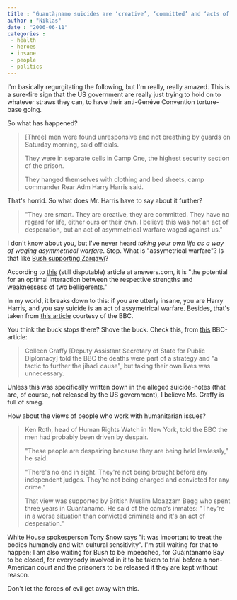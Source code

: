 ```yaml
---
title : "Guantà¡namo suicides are ‘creative’, ‘committed’ and ‘acts of war’ according to US government spokespeople"
author : "Niklas"
date : "2006-06-11"
categories : 
 - health
 - heroes
 - insane
 - people
 - politics
---
```


I'm basically regurgitating the following, but I'm really, really amazed. This is a sure-fire sign that the US government are really just trying to hold on to whatever straws they can, to have their anti-Genéve Convention torture-base going.

So what has happened?

> \[Three\] men were found unresponsive and not breathing by guards on Saturday morning, said officials.
> 
> They were in separate cells in Camp One, the highest security section of the prison.
> 
> They hanged themselves with clothing and bed sheets, camp commander Rear Adm Harry Harris said.

That's horrid. So what does Mr. Harris have to say about it further?

> "They are smart. They are creative, they are committed. They have no regard for life, either ours or their own. I believe this was not an act of desperation, but an act of asymmetrical warfare waged against us."

I don't know about you, but I've never heard _taking your own life as a way of waging asymmetrical warfare_. Stop. What is "assymetrical warfare"? Is that like [Bush supporting Zarqawi](http://www.msnbc.msn.com/id/4431601)?

According to [this](http://www.answers.com/topic/asymmetric-warfare) (still disputable) article at answers.com, it is "the potential for an optimal interaction between the respective strengths and weaknessess of two belligerents."

In my world, it breaks down to this: if you are utterly insane, you are Harry Harris, and you say suicide is an act of assymetrical warfare. Besides, that's taken from [this article](http://news.bbc.co.uk/2/hi/americas/5068606.stm) courtesy of the BBC.

You think the buck stops there? Shove the buck. Check this, from [this](http://news.bbc.co.uk/2/hi/americas/5069230.stm) BBC-article:

> Colleen Graffy \[Deputy Assistant Secretary of State for Public Diplomacy\] told the BBC the deaths were part of a strategy and "a tactic to further the jihadi cause", but taking their own lives was unnecessary.

Unless this was specifically written down in the alleged suicide-notes (that are, of course, not released by the US government), I believe Ms. Graffy is full of smeg.

How about the views of people who work with humanitarian issues?

> Ken Roth, head of Human Rights Watch in New York, told the BBC the men had probably been driven by despair.
> 
> "These people are despairing because they are being held lawlessly," he said.
> 
> "There's no end in sight. They're not being brought before any independent judges. They're not being charged and convicted for any crime."
> 
> That view was supported by British Muslim Moazzam Begg who spent three years in Guantanamo. He said of the camp's inmates: "They're in a worse situation than convicted criminals and it's an act of desperation."

White House spokesperson Tony Snow says "it was important to treat the bodies humanely and with cultural sensitivity". I'm still waiting for that to happen; I am also waiting for Bush to be impeached, for Guà¡ntanamo Bay to be closed, for everybody involved in it to be taken to trial before a non-American court and the prisoners to be released if they are kept without reason.

Don't let the forces of evil get away with this.
